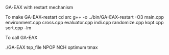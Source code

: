 GA-EAX with restart mechanism

To make GA-EAX-restart
cd src
g++ -o ../bin/GA-EAX-restart -O3 main.cpp environment.cpp cross.cpp evaluator.cpp indi.cpp randomize.cpp kopt.cpp sort.cpp -lm

To call GA-EAX

./GA-EAX tsp_file NPOP NCH optimum tmax